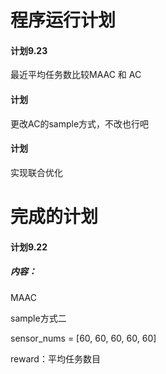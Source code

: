 # 程序运行计划





#### 计划9.23

最近平均任务数比较MAAC 和 AC



#### 计划

更改AC的sample方式，不改也行吧



#### 计划

实现联合优化




# 完成的计划



#### 计划9.22

##### 内容：

MAAC

sample方式二

sensor_nums = [60, 60, 60, 60, 60]

reward：平均任务数目
